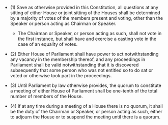 - (1) Save as otherwise provided in this Constitution, all questions at any sitting of either House or joint sitting of the Houses shall be determined by a majority of votes of the members present and voting, other than the Speaker or person acting as Chairman or Speaker.
	- The Chairman or Speaker, or person acting as such, shall not vote in the first instance, but shall have and exercise a casting vote in the case of an equality of votes.

- (2) Either House of Parliament shall have power to act notwithstanding any vacancy in the membership thereof, and any proceedings in Parliament shall be valid notwithstanding that it is discovered subsequently that some person who was not entitled so to do sat or voted or otherwise took part in the proceedings.

- (3) Until Parliament by law otherwise provides, the quorum to constitute a meeting of either House of Parliament shall be one-tenth of the total number of members of the House.


- (4) If at any time during a meeting of a House there is no quorum, it shall be the duty of the Chairman or Speaker, or person acting as such, either to adjourn the House or to suspend the meeting until there is a quorum.